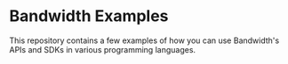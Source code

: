 # Bandwidth Examples

This repository contains a few examples of how you can use Bandwidth's APIs and SDKs in various programming languages.
